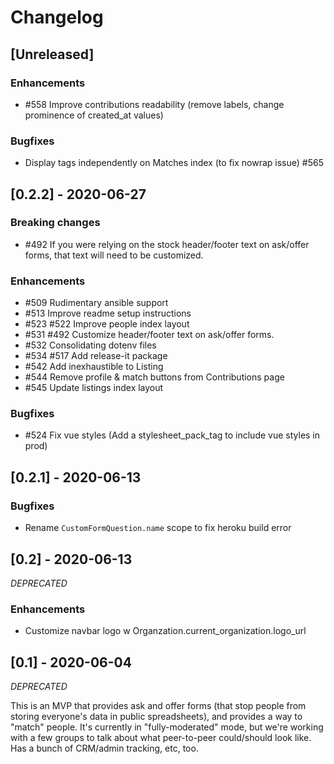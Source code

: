 # Changelog

## [Unreleased]
### Enhancements
* #558 Improve contributions readability (remove labels, change prominence of created_at values)

### Bugfixes
* Display tags independently on Matches index (to fix nowrap issue) #565

## [0.2.2] - 2020-06-27

### Breaking changes
* #492 If you were relying on the stock header/footer text on ask/offer forms, that text will need to be customized.

### Enhancements
* #509 Rudimentary ansible support
* #513 Improve readme setup instructions
* #523 #522 Improve people index layout
* #531 #492 Customize header/footer text on ask/offer forms.
* #532 Consolidating dotenv files
* #534 #517 Add release-it package
* #542 Add inexhaustible to Listing
* #544 Remove profile & match buttons from Contributions page
* #545 Update listings index layout

### Bugfixes
* #524 Fix vue styles (Add a stylesheet_pack_tag to include vue styles in prod)

## [0.2.1] - 2020-06-13
### Bugfixes
* Rename `CustomFormQuestion.name` scope to fix heroku build error


## [0.2] - 2020-06-13
*DEPRECATED*

### Enhancements
* Customize navbar logo w Organzation.current_organization.logo_url


## [0.1] - 2020-06-04
*DEPRECATED*

This is an MVP that provides ask and offer forms (that stop people from storing everyone's data in public spreadsheets), and provides a way to "match" people.
It's currently in "fully-moderated" mode, but we're working with a few groups to talk about what peer-to-peer could/should look like.
Has a bunch of CRM/admin tracking, etc, too.
